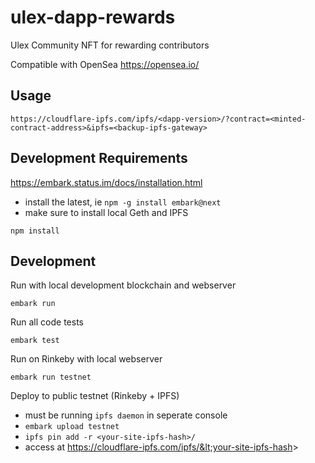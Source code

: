 # ulex-dapp-rewards
Ulex Community NFT for rewarding contributors

Compatible with OpenSea https://opensea.io/

## Usage

`https://cloudflare-ipfs.com/ipfs/<dapp-version>/?contract=<minted-contract-address>&ipfs=<backup-ipfs-gateway>`

## Development Requirements

https://embark.status.im/docs/installation.html
- install the latest, ie `npm -g install embark@next`
- make sure to install local Geth and IPFS

`npm install`

## Development

Run with local development blockchain and webserver

`embark run`

Run all code tests

`embark test`

Run on Rinkeby with local webserver

`embark run testnet`

Deploy to public testnet (Rinkeby + IPFS)
- must be running `ipfs daemon` in seperate console
- `embark upload testnet`
- `ipfs pin add -r <your-site-ipfs-hash>/`
- access at https://cloudflare-ipfs.com/ipfs/&lt;your-site-ipfs-hash&gt;

